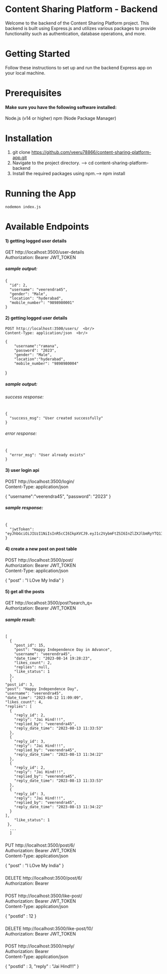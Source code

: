 
# Content Sharing Platform - Backend
Welcome to the backend of the Content Sharing Platform project. This backend is built using Express.js and utilizes various packages to provide functionality such as authentication, database operations, and more.

# Getting Started
Follow these instructions to set up and run the backend Express app on your local machine.

# Prerequisites
#### Make sure you have the following software installed:
Node.js (v14 or higher)
npm (Node Package Manager)
# Installation
1) git clone https://github.com/veeru78866/content-sharing-platform-app.git
2) Navigate to the project directory. --> cd content-sharing-platform-backend
3) Install the required packages using npm.--> npm install
# Running the App
    nodemon index.js 
# Available Endpoints
#### 1) getting logged user details
GET http://localhost:3500/user-details <br/>
Authorization: Bearer JWT_TOKEN
##### sample output: 
###
        
    {
      "id": 2,
      "username": "veerendra45",
      "gender": "Male",
      "location": "hyderabad",
      "mobile_number": "9898980001"
    }

#### 2) getting logged user details

    POST http://localhost:3500/users/  <br/>
    Content-Type: application/json  <br/>
    
    {   
        "username":"ramana",
        "password": "2023",
        "gender": "Male",
        "location":"hyderabad",
        "mobile_number": "9898980004"
}
##### sample output: 
###### success response:
  # 
    {
      "success_msg": "User created successfully"
    }
###### error response:
#
        
    {
      "error_msg": "User already exists"
    }

#### 3) user login api
POST http://localhost:3500/login/  <br/>
Content-Type: application/json  <br/>

{
    "username":"veerendra45",
    "password": "2023"
}
##### sample response:
#
    {
      "jwtToken": "eyJhbGciOiJIUzI1NiIsInR5cCI6IkpXVCJ9.eyJ1c2VybmFtZSI6InZlZXJlbmRyYTQ1IiwiaWF0IjoxNjkyMDM2ODQzfQ.p1LjzEAWp_zK6nwdDJCRSzCIfWQb0evcu87YLjx6UwQ"
    }

#### 4) create a new post on post table
POST  http://localhost:3500/post/  <br/>
Authorization: Bearer JWT_TOKEN  <br/>
Content-Type: application/json  <br/>

{
    "post" : "I LOve My India"
}
#### 5) get all the posts 
GET  http://localhost:3500/post?search_q=  <br/>
Authorization: Bearer JWT_TOKEN  <br/>
##### sample result:
#
    [
      {
        "post_id": 15,
        "post": "Happy Independence Day in Advance",
        "username": "veerendra45",
        "date_time": "2023-08-14 19:28:23",
        "likes_count": 2,
        "replies": null,
        "like_status": 1
      },
      {
    "post_id": 3,
    "post": "Happy Independence Day",
    "username": "veerendra45",
    "date_time": "2023-08-12 11:09:09",
    "likes_count": 4,
    "replies": [
      {
        "reply_id": 2,
        "reply": "Jai Hind!!!",
        "replied_by": "veerendra45",
        "reply_date_time": "2023-08-13 11:33:53"
      },
      {
        "reply_id": 3,
        "reply": "Jai Hind!!!",
        "replied_by": "veerendra45",
        "reply_date_time": "2023-08-13 11:34:22"
      },
      {
        "reply_id": 2,
        "reply": "Jai Hind!!!",
        "replied_by": "veerendra45",
        "reply_date_time": "2023-08-13 11:33:53"
      },
      {
        "reply_id": 3,
        "reply": "Jai Hind!!!",
        "replied_by": "veerendra45",
        "reply_date_time": "2023-08-13 11:34:22"
      }
    ],
        "like_status": 1
     },
      ...
      ]
###
PUT   http://localhost:3500/post/6/  <br/>
Authorization: Bearer JWT_TOKEN  <br/>
Content-Type: application/json  <br/>

{
    "post" : "I LOve My India"
}

###
DELETE   http://localhost:3500/post/6/  <br/>
Authorization: Bearer  <br/>

###
POST  http://localhost:3500/like-post/  <br/>
Authorization: Bearer JWT_TOKEN  <br/>
Content-Type: application/json  <br/>

{
    "postId" : 12
}
###
DELETE   http://localhost:3500/like-post/10/  <br/>
Authorization: Bearer JWT_TOKEN  <br/>

###
POST  http://localhost:3500/reply/  <br/>
Authorization: Bearer  <br/>
Content-Type: application/json  <br/>

{
    "postId" : 3,
    "reply" : "Jai Hind!!!"
}
###
    
    

